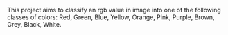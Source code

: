 This project aims to classify an rgb value in image into one of the following classes of colors: Red, Green, Blue, Yellow, Orange, Pink, Purple, Brown, Grey, Black, White.
